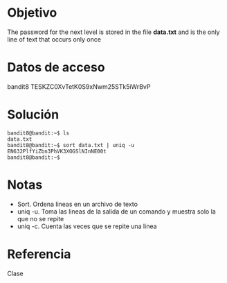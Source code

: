 # Objetivo
The password for the next level is stored in the file **data.txt** and is the only line of text that occurs only once
# Datos de acceso
bandit8
TESKZC0XvTetK0S9xNwm25STk5iWrBvP
# Solución
```
bandit8@bandit:~$ ls
data.txt
bandit8@bandit:~$ sort data.txt | uniq -u
EN632PlfYiZbn3PhVK3XOGSlNInNE00t
bandit8@bandit:~$ 

```
# Notas
- Sort. Ordena lineas en un archivo de texto
- uniq -u. Toma las lineas de la salida de un comando y muestra solo la que no se repite
- uniq -c. Cuenta las veces que se repite una linea
# Referencia
Clase